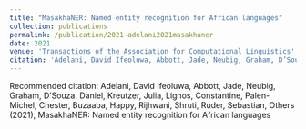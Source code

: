 ```yaml
---
title: "MasakhaNER: Named entity recognition for African languages"
collection: publications
permalink: /publication/2021-adelani2021masakhaner
date: 2021
venue: 'Transactions of the Association for Computational Linguistics'
citation: 'Adelani, David Ifeoluwa, Abbott, Jade, Neubig, Graham, D’Souza, Daniel, Kreutzer, Julia, Lignos, Constantine, Palen-Michel, Chester, Buzaaba, Happy, Rijhwani, Shruti, Ruder, Sebastian, Others (2021), MasakhaNER: Named entity recognition for African languages'
---
```

Recommended citation: Adelani, David Ifeoluwa, Abbott, Jade, Neubig, Graham, D’Souza, Daniel, Kreutzer, Julia, Lignos, Constantine, Palen-Michel, Chester, Buzaaba, Happy, Rijhwani, Shruti, Ruder, Sebastian, Others (2021), MasakhaNER: Named entity recognition for African languages